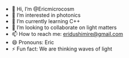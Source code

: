 - 👋 Hi, I’m @Ericmicrocosm
- 👀 I’m interested in photonics
- 🌱 I’m currently learning C++
- 💞️ I’m looking to collaborate on light matters
- 📫 How to reach me: eridushimire@gmail.com
- 😄 Pronouns: Eric 
- ⚡ Fun fact: We are thinking waves of light

<!---
Ericmicrocosm/Ericmicrocosm is a ✨ special ✨ repository because its `README.md` (this file) appears on your GitHub profile.
You can click the Preview link to take a look at your changes.
--->
